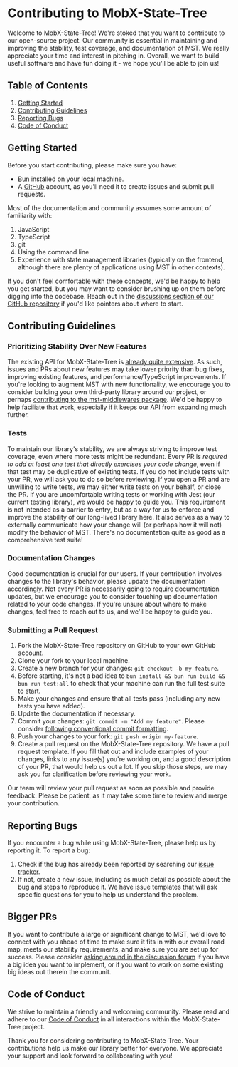 # Contributing to MobX-State-Tree

Welcome to MobX-State-Tree! We're stoked that you want to contribute to our open-source project. Our community is essential in maintaining and improving the stability, test coverage, and documentation of MST. We really appreciate your time and interest in pitching in. Overall, we want to build useful software and have fun doing it - we hope you'll be able to join us!

## Table of Contents

1. [Getting Started](#getting-started)
2. [Contributing Guidelines](#contributing-guidelines)
3. [Reporting Bugs](#reporting-bugs)
4. [Code of Conduct](#code-of-conduct)

## Getting Started

Before you start contributing, please make sure you have:

- [Bun](https://bun.sh/) installed on your local machine.
- A [GitHub](https://github.com/) account, as you'll need it to create issues and submit pull requests.

Most of the documentation and community assumes some amount of familiarity with:

1. JavaScript
2. TypeScript
3. git
4. Using the command line
5. Experience with state management libraries (typically on the frontend, although there are plenty of applications using MST in other contexts).

If you don't feel comfortable with these concepts, we'd be happy to help you get started, but you may want to consider brushing up on them before digging into the codebase. Reach out in the [discussions section of our GitHub repository](https://github.com/mobxjs/mobx-state-tree/discussions) if you'd like pointers about where to start.

## Contributing Guidelines

### Prioritizing Stability Over New Features

The existing API for MobX-State-Tree is [already quite extensive](https://mobx-state-tree.js.org/intro/welcome). As such, issues and PRs about new features may take lower priority than bug fixes, improving existing features, and performance/TypeScript improvements. If you're looking to augment MST with new functionality, we encourage you to consider building your own third-party library around our project, or perhaps [contributing to the mst-middlewares package](https://github.com/coolsoftwaretyler/mst-middlewares). We'd be happy to help faciliate that work, especially if it keeps our API from expanding much further.

### Tests

To maintain our library's stability, we are always striving to improve test coverage, even where more tests might be redundant. Every PR is _required to add at least one test that directly exercises your code change_, even if that test may be duplicative of existing tests. If you do not include tests with your PR, we will ask you to do so before reviewing. If you open a PR and are unwilling to write tests, we may either write tests on your behalf, or close the PR. If you are uncomfortable writing tests or working with Jest (our current testing library), we would be happy to guide you. This requirement is not intended as a barrier to entry, but as a way for us to enforce and improve the stability of our long-lived library here. It also serves as a way to externally communicate how your change will (or perhaps how it will not) modify the behavior of MST. There's no documentation quite as good as a comprehensive test suite!

### Documentation Changes

Good documentation is crucial for our users. If your contribution involves changes to the library's behavior, please update the documentation accordingly. Not every PR is necessarily going to require documentation updates, but we encourage you to consider touching up documentation related to your code changes. If you're unsure about where to make changes, feel free to reach out to us, and we'll be happy to guide you.

### Submitting a Pull Request

1. Fork the MobX-State-Tree repository on GitHub to your own GitHub account.
2. Clone your fork to your local machine.
3. Create a new branch for your changes: `git checkout -b my-feature`.
4. Before starting, it's not a bad idea to `bun install && bun run build && bun run test:all` to check that your machine can run the full test suite to start.
5. Make your changes and ensure that all tests pass (including any new tests you have added).
6. Update the documentation if necessary.
7. Commit your changes: `git commit -m "Add my feature"`. Please consider [following conventional commit formatting](https://www.conventionalcommits.org/en/v1.0.0/).
8. Push your changes to your fork: `git push origin my-feature`.
9. Create a pull request on the MobX-State-Tree repository. We have a pull request template. If you fill that out and include examples of your changes, links to any issue(s) you're working on, and a good description of your PR, that would help us out a lot. If you skip those steps, we may ask you for clarification before reviewing your work.

Our team will review your pull request as soon as possible and provide feedback. Please be patient, as it may take some time to review and merge your contribution.

## Reporting Bugs

If you encounter a bug while using MobX-State-Tree, please help us by reporting it. To report a bug:

1. Check if the bug has already been reported by searching our [issue tracker](https://github.com/mobxjs/mobx-state-tree/issues).
2. If not, create a new issue, including as much detail as possible about the bug and steps to reproduce it. We have issue templates that will ask specific questions for you to help us understand the problem.

## Bigger PRs

If you want to contribute a large or significant change to MST, we'd love to connect with you ahead of time to make sure it fits in with our overall road map, meets our stability requirements, and make sure you are set up for success. Please consider [asking around in the discussion forum](https://github.com/mobxjs/mobx-state-tree/discussions) if you have a big idea you want to implement, or if you want to work on some existing big ideas out therein the communit.

## Code of Conduct

We strive to maintain a friendly and welcoming community. Please read and adhere to our [Code of Conduct](CODE_OF_CONDUCT.md) in all interactions within the MobX-State-Tree project.

Thank you for considering contributing to MobX-State-Tree. Your contributions help us make our library better for everyone. We appreciate your support and look forward to collaborating with you!
